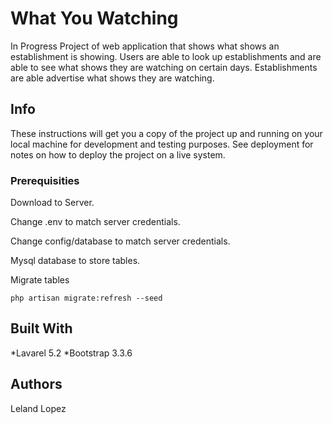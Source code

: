 # What You Watching

In Progress Project of web application that shows what shows an establishment is showing.  Users are able to look up establishments and are able to see what shows they are watching on certain days.  Establishments are able advertise what shows they are watching.

## Info

These instructions will get you a copy of the project up and running on your local machine for development and testing purposes. See deployment for notes on how to deploy the project on a live system.

### Prerequisities

Download to Server.

Change .env to match server credentials.

Change config/database to match server credentials.

Mysql database to store tables.

Migrate tables
```
php artisan migrate:refresh --seed
```

## Built With

*Lavarel 5.2
*Bootstrap 3.3.6

## Authors

Leland Lopez
